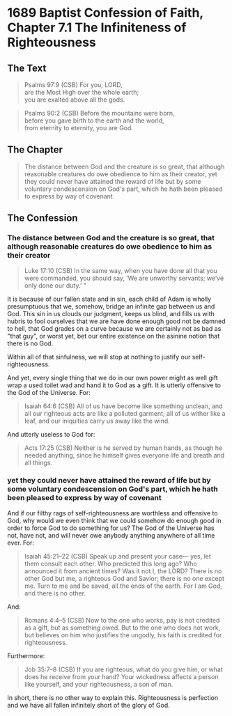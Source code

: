 # 1689 Baptist Confession of Faith, Chapter 7.1 The Infiniteness of Righteousness

## The Text

>Psalms 97:9 (CSB) For you, LORD,  
>are the Most High over the whole earth;  
>you are exalted above all the gods.

>Psalms 90:2 (CSB) Before the mountains were born,  
>before you gave birth to the earth and the world,  
>from eternity to eternity, you are God.

## The Chapter

>The distance between God and the creature is so great, that although reasonable creatures do owe obedience to him as their creator, yet they could never have attained the reward of life but by some voluntary condescension on God's part, which he hath been pleased to express by way of covenant.

## The Confession

### The distance between God and the creature is so great, that although reasonable creatures do owe obedience to him as their creator

>Luke 17:10 (CSB) In the same way, when you have done all that you were commanded, you should say, ‘We are unworthy servants; we’ve only done our duty.’ ”

It is because of our fallen state and in sin, each child of Adam is wholly presumptuous that we, somehow, bridge an infinite gap between us and God. This sin in us clouds our judgment, keeps us blind, and fills us with hubris to fool ourselves that we are have done enough good not be damned to hell, that God grades on a curve because we are certainly not as bad as "that guy", or worst yet, bet our entire existence on the asinine notion that there is no God.

Within all of that sinfulness, we will stop at nothing to justify our self-righteousness.

And yet, every single thing that we do in our own power might as well gift wrap a used toilet wad and hand it to God as a gift. It is utterly offensive to the God of the Universe. For:

>Isaiah 64:6 (CSB) All of us have become like something unclean, and all our righteous acts are like a polluted garment; all of us wither like a leaf, and our iniquities carry us away like the wind.

And utterly useless to God for:

>Acts 17:25 (CSB) Neither is he served by human hands, as though he needed anything, since he himself gives everyone life and breath and all things.


### yet they could never have attained the reward of life but by some voluntary condescension on God's part, which he hath been pleased to express by way of covenant

And if our filthy rags of self-righteousness are worthless and offensive to God, why would we even think that we could somehow do enough good in order to force God to do something for us? The God of the Universe has not, have not, and will never owe anybody anything anywhere of all time ever. For:

>Isaiah 45:21–22 (CSB) Speak up and present your case— yes, let them consult each other. Who predicted this long ago? Who announced it from ancient times? Was it not I, the LORD? There is no other God but me, a righteous God and Savior; there is no one except me. Turn to me and be saved, all the ends of the earth. For I am God, and there is no other.

And:

>Romans 4:4–5 (CSB) Now to the one who works, pay is not credited as a gift, but as something owed. But to the one who does not work, but believes on him who justifies the ungodly, his faith is credited for righteousness.

Furthermore:

>Job 35:7–8 (CSB) If you are righteous, what do you give him, or what does he receive from your hand? Your wickedness affects a person like yourself, and your righteousness, a son of man.

In short, there is no other way to explain this. Righteousness is perfection and we have all fallen infinitely short of the glory of God.

